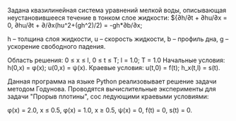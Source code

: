 Задана квазилинейная система уравнений мелкой воды, описывающая неустановившееся течение в тонком слое жидкости:
$\{∂h/∂t + ∂hu/∂x = 0, ∂hu/∂t + ∂/∂x(hu^2+(gh^2)/2) = -gh*∂b/∂x;

h – толщина слоя жидкости,
u – скорость жидкости,
b – профиль дна,
g – ускорение свободного падения.

Область решения: 0 ≤ x ≤ l, 0 ≤ t ≤ T; l = 1.0; T = 1.0
Начальные условия: h(0,x) = φ(x); u(0,x) = ψ(x).
Краевые условия: u(t,0) = f(t); h_x(t,l) = s(t).

Данная программа на языке Python реализовывает решение задачи методом Годунова.
Проводятся вычислительные эксперименты для задачи "Прорыв плотины", сос ледующими краевыми условиями:

φ(x) = 2.0, x ≤ 0.5,
φ(x) = 1.0, x ≥ 0.5, 
ψ(x) = 0,
f(t) = 0,
s(t) = 0.

